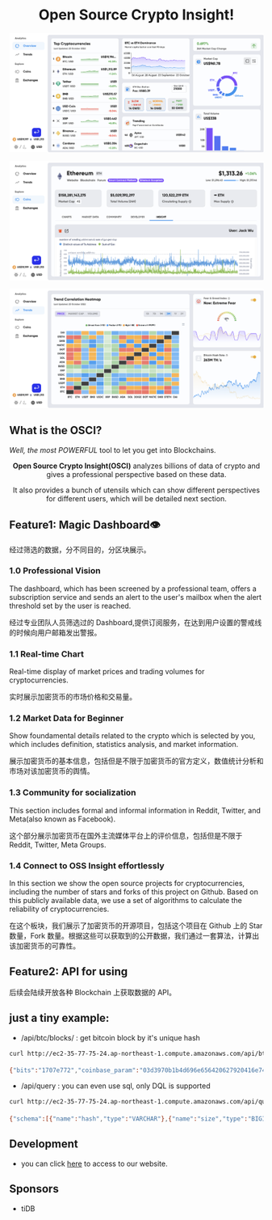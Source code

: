 <h1 align="center">Open Source Crypto Insight!</h1>

![demo](https://raw.githubusercontent.com/lenny-mo/PictureUploadFolder/main/Screen%20Shot%202022-10-23%20at%2011.48.10.png)

![](https://raw.githubusercontent.com/lenny-mo/PictureUploadFolder/main/Screen%20Shot%202022-10-23%20at%2012.05.58.png)

![](https://raw.githubusercontent.com/lenny-mo/PictureUploadFolder/main/Screen%20Shot%202022-10-23%20at%2011.47.20.png)

## What is the OSCI?

_Well, the most POWERFUL_ tool to let you get into Blockchains.


<p align="center">
<b>Open Source Crypto Insight(OSCI)</b> analyzes billions of data of crypto and gives a professional perspective based on these data. 
</p>

<p align="center">
It also provides a bunch of utensils which can show different perspectives for different users, which will be detailed next section.
</p>


## Feature1: Magic Dashboard👁️

经过筛选的数据，分不同目的，分区块展示。

### 1.0 Professional Vision

The dashboard, which has been screened by a professional team, offers a subscription service and sends an alert to the user's mailbox when the alert threshold set by the user is reached.

经过专业团队人员筛选过的 Dashboard,提供订阅服务，在达到用户设置的警戒线的时候向用户邮箱发出警报。

### 1.1 Real-time Chart

Real-time display of market prices and trading volumes for cryptocurrencies.

实时展示加密货币的市场价格和交易量。

### 1.2 Market Data for Beginner

Show foundamental details related to the crypto which is selected by you, which includes definition, statistics analysis, and market information.

展示加密货币的基本信息，包括但是不限于加密货币的官方定义，数值统计分析和市场对该加密货币的舆情。

### 1.3 Community for socialization

This section includes formal and informal information in Reddit, Twitter, and Meta(also known as Facebook).

这个部分展示加密货币在国外主流媒体平台上的评价信息，包括但是不限于 Reddit, Twitter, Meta Groups.

### 1.4 Connect to OSS Insight effortlessly

In this section we show the open source projects for cryptocurrencies, including the number of stars and forks of this project on Github. Based on this publicly available data, we use a set of algorithms to calculate the reliability of cryptocurrencies.

在这个板块，我们展示了加密货币的开源项目，包括这个项目在 Github 上的 Star 数量，Fork 数量。根据这些可以获取到的公开数据，我们通过一套算法，计算出该加密货币的可靠性。

## Feature2: API for using

后续会陆续开放各种 Blockchain 上获取数据的 API。

## just a tiny example:

- /api/btc/blocks/ : get bitcoin block by it's unique hash

```sh
curl http://ec2-35-77-75-24.ap-northeast-1.compute.amazonaws.com/api/btc/blocks/<block hash>

{"bits":"1707e772","coinbase_param":"03d3970b1b4d696e656420627920416e74506f6f6c383439b201af030b8a11abfabe6d6d314c2d5c03754fcee7344d9c3a7f6945f2a34a1d62b9d2aa3c010adb5757634002000000000000000000ef87bb00000000000000","hash":"00000000000000000006ba2a50ae990822cf8fbd4b22398b914703c0275e6754","merkle_root":"7478debd909563ad3a9c62401b7ba11436338bd779e5d1affce2e756f7fa27ec","nonce":"9269a854","number":759763,"size":305490,"stripped_size":175829,"timestamp":"2022-10-22 02:38:17","transaction_count":547,"version":705691648,"weight":832977}
```

- /api/query : you can even use sql, only DQL is supported
```sh
curl http://ec2-35-77-75-24.ap-northeast-1.compute.amazonaws.com/api/query -X POST -H 'Content-Type:application/json' -d '{"sql":"select * from bitcoin_block limit 2;"}'

{"schema":[{"name":"hash","type":"VARCHAR"},{"name":"size","type":"BIGINT"},{"name":"stripped_size","type":"BIGINT"},{"name":"weight","type":"BIGINT"},{"name":"number","type":"BIGINT"},{"name":"version","type":"BIGINT"},{"name":"merkle_root","type":"VARCHAR"},{"name":"timestamp","type":"TIMESTAMP"},{"name":"nonce","type":"VARCHAR"},{"name":"bits","type":"VARCHAR"},{"name":"coinbase_param","type":"TEXT"},{"name":"transaction_count","type":"BIGINT"}],"rows":[["00000000000000000006ba2a50ae990822cf8fbd4b22398b914703c0275e6754",305490,175829,832977,759763,705691648,"7478debd909563ad3a9c62401b7ba11436338bd779e5d1affce2e756f7fa27ec","2022-10-22 02:38:17","9269a854","1707e772","03d3970b1b4d696e656420627920416e74506f6f6c383439b201af030b8a11abfabe6d6d314c2d5c03754fcee7344d9c3a7f6945f2a34a1d62b9d2aa3c010adb5757634002000000000000000000ef87bb00000000000000",547],["000000000000000000056822fe5070ca1ccb1e2493beb81ffef4e11243eae118",444317,233527,1144898,759764,536911872,"32c1bf803891dd9fc8fc4253a3525e3e28cafacc04fe1f414a7a5d5a449f09cf","2022-10-22 02:43:50","46dc69c6","1707e772","03d4970b04e65853632f466f756e6472792055534120506f6f6c202364726f70676f6c642f0a7e423700000abd72a92900",676]]}
```

## Development

- you can click [here](http://ec2-35-77-75-24.ap-northeast-1.compute.amazonaws.com/coins/ethereum) to access to our website.

## Sponsors

- tiDB
